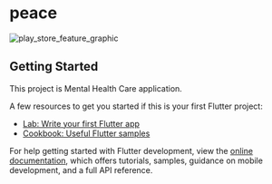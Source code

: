 # peace


![play_store_feature_graphic](https://user-images.githubusercontent.com/87913082/178222480-ddcbded0-8103-469d-b0dc-78fe905fda21.png)


## Getting Started

This project is Mental Health Care application.

A few resources to get you started if this is your first Flutter project:

- [Lab: Write your first Flutter app](https://docs.flutter.dev/get-started/codelab)
- [Cookbook: Useful Flutter samples](https://docs.flutter.dev/cookbook)

For help getting started with Flutter development, view the
[online documentation](https://docs.flutter.dev/), which offers tutorials,
samples, guidance on mobile development, and a full API reference.
